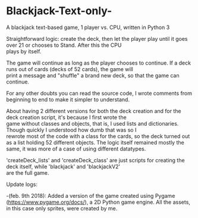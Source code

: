 # Blackjack-Text-only-
A blackjack text-based game, 1 player vs. CPU, written in Python 3

Straightforward logic: create the deck, then let the player play until it goes over 21 or chooses to Stand. After this the CPU \
plays by itself. 

The game will continue as long as the player chooses to continue. If a deck runs out of cards (decks of 52 cards), the game will \
print a message and "shuffle" a brand new deck, so that the game can continue.

For any other doubts you can read the source code, I wrote comments from beginning to end to make it simpler to understand.

About having 2 different versions for both the deck creation and for the deck creation script, it's because I first wrote the \
game without classes and objects, that is, I used lists and dictionaries. Though quickly I understood how dumb that was so I \
rewrote most of the code with a class for the cards, so the deck turned out as a list holding 52 different objects. The logic
itself remained mostly the same, it was more of a case of using different datatypes.

'createDeck_lists' and 'createDeck_class' are just scripts for creating the deck itself, while 'blackjack' and 'blackjackV2' \
are the full game.

Update logs:

-(feb. 9th 2018): Added a version of the game created using Pygame (https://www.pygame.org/docs/), a 2D Python game engine. All the assets, in this case only sprites, were created by me.
